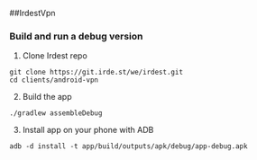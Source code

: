 ##IrdestVpn

### Build and run a debug version
1. Clone Irdest repo 
```shell
git clone https://git.irde.st/we/irdest.git
cd clients/android-vpn
```
2. Build the app
```shell
./gradlew assembleDebug
```

3. Install app on your phone with ADB
```shell
adb -d install -t app/build/outputs/apk/debug/app-debug.apk
```